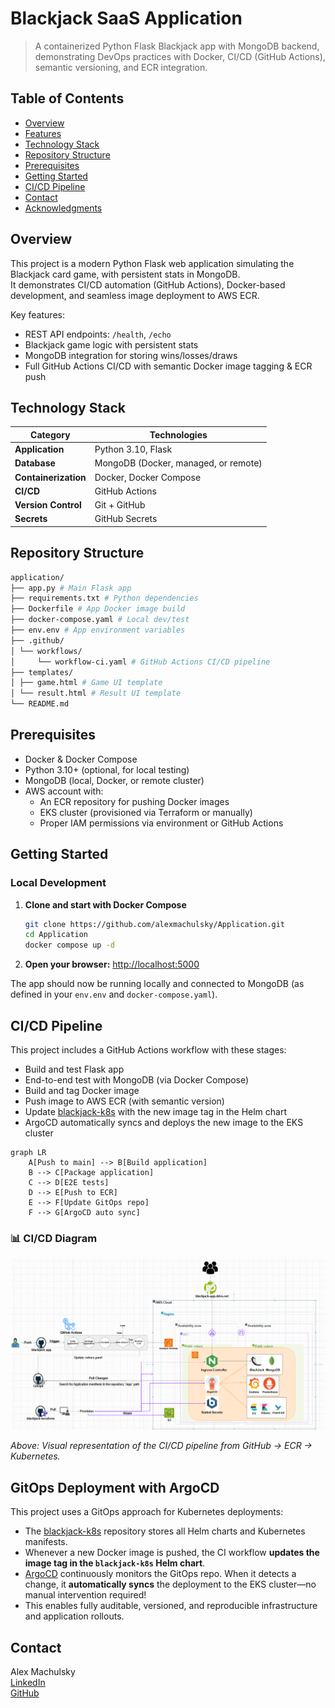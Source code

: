 # Blackjack SaaS Application

> A containerized Python Flask Blackjack app with MongoDB backend, demonstrating DevOps practices with Docker, CI/CD (GitHub Actions), semantic versioning, and ECR integration.

## Table of Contents

- [Overview](#overview)
- [Features](#features)
- [Technology Stack](#technology-stack)
- [Repository Structure](#repository-structure)
- [Prerequisites](#prerequisites)
- [Getting Started](#getting-started)
- [CI/CD Pipeline](#cicd-pipeline)
- [Contact](#contact)
- [Acknowledgments](#acknowledgments)

## Overview

This project is a modern Python Flask web application simulating the Blackjack card game, with persistent stats in MongoDB.  
It demonstrates CI/CD automation (GitHub Actions), Docker-based development, and seamless image deployment to AWS ECR.

Key features:

- REST API endpoints: `/health`, `/echo`
- Blackjack game logic with persistent stats
- MongoDB integration for storing wins/losses/draws
- Full GitHub Actions CI/CD with semantic Docker image tagging & ECR push

## Technology Stack

| Category             | Technologies                           |
|----------------------|----------------------------------------|
| **Application**      | Python 3.10, Flask                     |
| **Database**         | MongoDB (Docker, managed, or remote)   |
| **Containerization** | Docker, Docker Compose                 |
| **CI/CD**            | GitHub Actions                         |
| **Version Control**  | Git + GitHub                           |
| **Secrets**          | GitHub Secrets                         |

## Repository Structure

```bash
application/
├── app.py # Main Flask app
├── requirements.txt # Python dependencies
├── Dockerfile # App Docker image build
├── docker-compose.yaml # Local dev/test
├── env.env # App environment variables
├── .github/
│ └── workflows/
│     └── workflow-ci.yaml # GitHub Actions CI/CD pipeline
├── templates/
│ ├── game.html # Game UI template
│ └── result.html # Result UI template
└── README.md
```

## Prerequisites

- Docker & Docker Compose
- Python 3.10+ (optional, for local testing)
- MongoDB (local, Docker, or remote cluster)
- AWS account with:
  - An ECR repository for pushing Docker images
  - EKS cluster (provisioned via Terraform or manually)
  - Proper IAM permissions via environment or GitHub Actions

## Getting Started

### Local Development

1. **Clone and start with Docker Compose**

    ```bash
    git clone https://github.com/alexmachulsky/Application.git
    cd Application
    docker compose up -d
    ```

2. **Open your browser:** [http://localhost:5000](http://localhost:5000)

The app should now be running locally and connected to MongoDB (as defined in your `env.env` and `docker-compose.yaml`).

## CI/CD Pipeline

This project includes a GitHub Actions workflow with these stages:

- Build and test Flask app
- End-to-end test with MongoDB (via Docker Compose)
- Build and tag Docker image
- Push image to AWS ECR (with semantic version)
- Update [blackjack-k8s](https://github.com/alexmachulsky/blackjack-k8s) with the new image tag in the Helm chart
- ArgoCD automatically syncs and deploys the new image to the EKS cluster

```mermaid
graph LR
    A[Push to main] --> B[Build application]
    B --> C[Package application]
    C --> D[E2E tests]
    D --> E[Push to ECR]
    E --> F[Update GitOps repo]
    F --> G[ArgoCD auto sync]
```

### 📊 CI/CD Diagram

![CI/CD Workflow](project-portfolio.png)

_Above: Visual representation of the CI/CD pipeline from GitHub → ECR → Kubernetes._

## GitOps Deployment with ArgoCD

This project uses a GitOps approach for Kubernetes deployments:

- The [blackjack-k8s](https://github.com/alexmachulsky/blackjack-k8s) repository stores all Helm charts and Kubernetes manifests.
- Whenever a new Docker image is pushed, the CI workflow **updates the image tag in the `blackjack-k8s` Helm chart**.
- [ArgoCD](https://argo-cd.readthedocs.io/) continuously monitors the GitOps repo. When it detects a change, it **automatically syncs** the deployment to the EKS cluster—no manual intervention required!
- This enables fully auditable, versioned, and reproducible infrastructure and application rollouts.

## Contact

Alex Machulsky  
[LinkedIn](https://www.linkedin.com/in/alex-machulsky-/)  
[GitHub](https://github.com/alexmachulsky)

